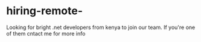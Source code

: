 # hiring-remote-
Looking for bright .net developers from kenya to join our team. If you're one of them cntact me for more info

